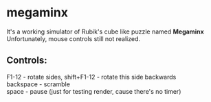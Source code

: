 megaminx
========
<p>It's a working simulator of Rubik's cube like puzzle named <b>Megaminx</b>
Unfortunately, mouse controls still not realized.</p>
<h2>Controls:</h2>
<p>F1-12 - rotate sides, shift+F1-12 - rotate this side backwards<br />
backspace - scramble<br />
space - pause (just for testing render, cause there's no timer)</p>
